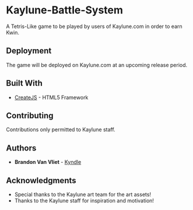 # Kaylune-Battle-System

A Tetris-Like game to be played by users of Kaylune.com in order to earn Kwin. 

## Deployment

The game will be deployed on Kaylune.com at an upcoming release period. 

## Built With

* [CreateJS](http://www.createjs.com/docs) - HTML5 Framework

## Contributing

Contributions only permitted to Kaylune staff.

## Authors

* **Brandon Van Vliet** - [Kyndle](https://github.com/Kyndle)

## Acknowledgments

* Special thanks to the Kaylune art team for the art assets!
* Thanks to the Kaylune staff for inspiration and motivation!